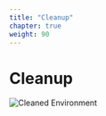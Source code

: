 ```yaml
---
title: "Cleanup"
chapter: true
weight: 90
---
```


# Cleanup
![Cleaned Environment](/images/cleanup.svg)
